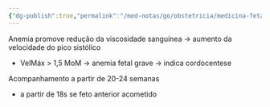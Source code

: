 ```yaml
---
{"dg-publish":true,"permalink":"/med-notas/go/obstetricia/medicina-fetal/dopplervelocimetria-de-arteria-cerebral-media/","tags":["review"]}
---
```


Anemia promove redução da viscosidade sanguínea -> aumento da velocidade do pico sistólico
- VelMáx > 1,5 MoM -> anemia fetal grave -> indica cordocentese

Acompanhamento a partir de 20-24 semanas
- a partir de 18s se feto anterior acometido